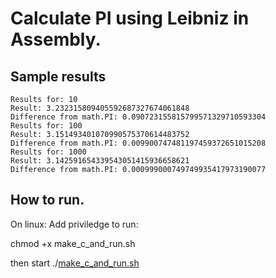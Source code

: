 # Calculate PI using Leibniz in Assembly.

## Sample results
```
Results for: 10
Result: 3.232315809405592687327674061848
Difference from math.PI: 0.090723155815799571329710593304
Results for: 100
Result: 3.151493401070990575370614483752
Difference from math.PI: 0.009900747481197459372651015208
Results for: 1000
Result: 3.142591654339543051415936658621
Difference from math.PI: 0.000999000749749935417973190077
```
## How to run.
On linux:
Add priviledge to run:<br>

chmod +x make_c_and_run.sh

then start
./[make_c_and_run.sh](make_c_and_run.sh)
